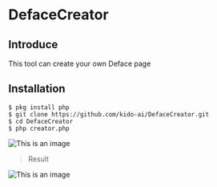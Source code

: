 # DefaceCreator

## Introduce
This tool can create your own Deface page

## Installation

```
$ pkg install php
$ git clone https://github.com/kido-ai/DefaceCreator.git
$ cd DefaceCreator
$ php creator.php
```

![This is an image](https://a.top4top.io/p_237586juo0.png)

> Result

![This is an image](https://h.top4top.io/p_2375r3ntv0.png)

